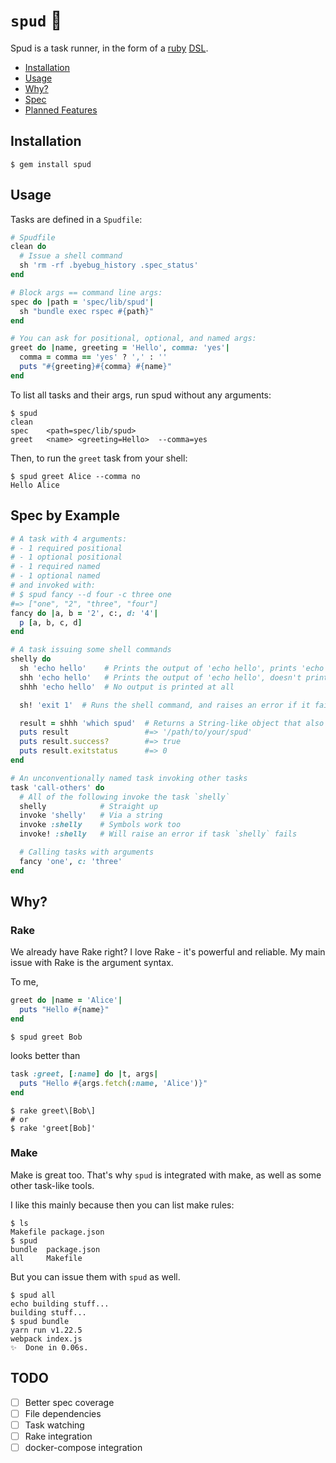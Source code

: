 # `spud` 🥔

Spud is a task runner, in the form of a [ruby](https://www.ruby-lang.org) [DSL](https://en.wikipedia.org/wiki/Domain-specific_language).

- [Installation](#installation)
- [Usage](#usage)
- [Why?](#why)
- [Spec](#spec-by-example)
- [Planned Features](#todo)

## Installation

```shell script
$ gem install spud
```

## Usage

Tasks are defined in a `Spudfile`:
```ruby
# Spudfile
clean do
  # Issue a shell command
  sh 'rm -rf .byebug_history .spec_status'
end

# Block args == command line args:
spec do |path = 'spec/lib/spud'|
  sh "bundle exec rspec #{path}"
end

# You can ask for positional, optional, and named args:
greet do |name, greeting = 'Hello', comma: 'yes'|
  comma = comma == 'yes' ? ',' : ''
  puts "#{greeting}#{comma} #{name}"
end
```

To list all tasks and their args, run spud without any arguments:
```shell script
$ spud
clean
spec    <path=spec/lib/spud>
greet   <name> <greeting=Hello>  --comma=yes
```

Then, to run the `greet` task from your shell: 
```shell script
$ spud greet Alice --comma no
Hello Alice
````

## Spec by Example

```ruby
# A task with 4 arguments:
# - 1 required positional
# - 1 optional positional
# - 1 required named
# - 1 optional named
# and invoked with: 
# $ spud fancy --d four -c three one 
#=> ["one", "2", "three", "four"]
fancy do |a, b = '2', c:, d: '4'|
  p [a, b, c, d]
end

# A task issuing some shell commands
shelly do
  sh 'echo hello'    # Prints the output of 'echo hello', prints 'echo hello' first (like in Make)
  shh 'echo hello'   # Prints the output of 'echo hello', doesn't print 'echo hello' first
  shhh 'echo hello'  # No output is printed at all

  sh! 'exit 1'  # Runs the shell command, and raises an error if it fails. Equivalents are available for shh! and shhh!

  result = shhh 'which spud'  # Returns a String-like object that also acts like a Process::Status
  puts result                 #=> '/path/to/your/spud'
  puts result.success?        #=> true
  puts result.exitstatus      #=> 0
end

# An unconventionally named task invoking other tasks
task 'call-others' do
  # All of the following invoke the task `shelly`
  shelly            # Straight up
  invoke 'shelly'   # Via a string
  invoke :shelly    # Symbols work too
  invoke! :shelly   # Will raise an error if task `shelly` fails

  # Calling tasks with arguments
  fancy 'one', c: 'three'
end
```

## Why?

### Rake

We already have Rake right? I love Rake - it's powerful and reliable. My main issue with Rake is the argument syntax.

To me,

```ruby
greet do |name = 'Alice'|
  puts "Hello #{name}"
end
```

```shell script
$ spud greet Bob
```

looks better than

```ruby
task :greet, [:name] do |t, args|
  puts "Hello #{args.fetch(:name, 'Alice')}"
end
```

```shell script
$ rake greet\[Bob\]
# or
$ rake 'greet[Bob]'
```

### Make

Make is great too. That's why `spud` is integrated with make, as well as some other task-like tools. 

I like this mainly because then you can list make rules:

```shell script
$ ls
Makefile package.json
$ spud
bundle  package.json
all     Makefile
```

But you can issue them with `spud` as well. 

```shell script
$ spud all
echo building stuff...
building stuff...
$ spud bundle
yarn run v1.22.5
webpack index.js
✨  Done in 0.06s.
```

## TODO

- [ ] Better spec coverage
- [ ] File dependencies
- [ ] Task watching
- [ ] Rake integration
- [ ] docker-compose integration
